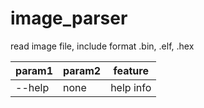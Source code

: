 # image_parser
read image file, include format .bin, .elf, .hex

|param1|param2|feature  |
|------|------|---------|
|--help|none  |help info|